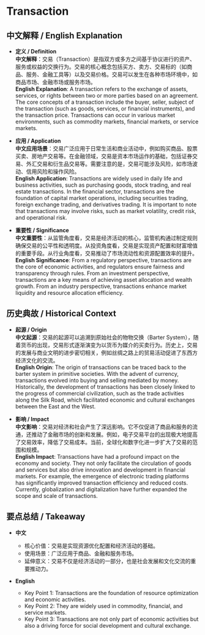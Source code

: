 # Transaction

## 中文解释 / English Explanation

* **定义 / Definition**  
  **中文解释**：交易（Transaction）是指双方或多方之间基于协议进行的资产、服务或权益的交换行为。交易的核心概念包括买方、卖方、交易标的（如商品、服务、金融工具等）以及交易价格。交易可以发生在各种市场环境中，如商品市场、金融市场或服务市场。  
  **English Explanation**: A transaction refers to the exchange of assets, services, or rights between two or more parties based on an agreement. The core concepts of a transaction include the buyer, seller, subject of the transaction (such as goods, services, or financial instruments), and the transaction price. Transactions can occur in various market environments, such as commodity markets, financial markets, or service markets.

* **应用 / Application**  
  **中文应用场景**：交易广泛应用于日常生活和商业活动中，例如购买商品、股票买卖、房地产交易等。在金融领域，交易是资本市场运作的基础，包括证券交易、外汇交易和衍生品交易等。需要注意的是，交易可能涉及风险，如市场波动、信用风险和操作风险。  
  **English Application**: Transactions are widely used in daily life and business activities, such as purchasing goods, stock trading, and real estate transactions. In the financial sector, transactions are the foundation of capital market operations, including securities trading, foreign exchange trading, and derivatives trading. It is important to note that transactions may involve risks, such as market volatility, credit risk, and operational risk.

* **重要性 / Significance**  
  **中文重要性**：从监管角度看，交易是经济活动的核心，监管机构通过制定规则确保交易的公平性和透明度。从投资角度看，交易是实现资产配置和财富增值的重要手段。从行业角度看，交易推动了市场流动性和资源配置效率的提升。  
  **English Significance**: From a regulatory perspective, transactions are the core of economic activities, and regulators ensure fairness and transparency through rules. From an investment perspective, transactions are a key means of achieving asset allocation and wealth growth. From an industry perspective, transactions enhance market liquidity and resource allocation efficiency.

## 历史典故 / Historical Context

* **起源 / Origin**  
  **中文起源**：交易的起源可以追溯到原始社会的物物交换（Barter System），随着货币的出现，交易形式逐渐演变为以货币为媒介的买卖行为。历史上，交易的发展与商业文明的进步密切相关，例如丝绸之路上的贸易活动促进了东西方经济文化的交流。  
  **English Origin**: The origin of transactions can be traced back to the barter system in primitive societies. With the advent of currency, transactions evolved into buying and selling mediated by money. Historically, the development of transactions has been closely linked to the progress of commercial civilization, such as the trade activities along the Silk Road, which facilitated economic and cultural exchanges between the East and the West.

* **影响 / Impact**  
  **中文影响**：交易对经济和社会产生了深远影响。它不仅促进了商品和服务的流通，还推动了金融市场的创新和发展。例如，电子交易平台的出现极大地提高了交易效率，降低了交易成本。当前，全球化和数字化进一步扩大了交易的范围和规模。  
  **English Impact**: Transactions have had a profound impact on the economy and society. They not only facilitate the circulation of goods and services but also drive innovation and development in financial markets. For example, the emergence of electronic trading platforms has significantly improved transaction efficiency and reduced costs. Currently, globalization and digitalization have further expanded the scope and scale of transactions.

## 要点总结 / Takeaway

* **中文**  
  - 核心价值：交易是实现资源优化配置和经济活动的基础。  
  - 使用场景：广泛应用于商品、金融和服务市场。  
  - 延伸意义：交易不仅是经济活动的一部分，也是社会发展和文化交流的重要推动力。

* **English**  
  - Key Point 1: Transactions are the foundation of resource optimization and economic activities.  
  - Key Point 2: They are widely used in commodity, financial, and service markets.  
  - Key Point 3: Transactions are not only part of economic activities but also a driving force for social development and cultural exchange.